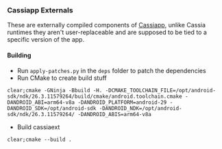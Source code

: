 ### Cassiapp Externals

These are externally compiled components of [Cassiapp](https://github.com/cassia-org/cassiapp), unlike Cassia runtimes they aren't user-replaceable and are supposed to be tied to a specific version of the app.

#### Building
* Run `apply-patches.py` in the `deps` folder to patch the dependencies
* Run CMake to create build stuff
```
clear;cmake -GNinja -Bbuild -H. -DCMAKE_TOOLCHAIN_FILE=/opt/android-sdk/ndk/26.3.11579264/build/cmake/android.toolchain.cmake -DANDROID_ABI=arm64-v8a -DANDROID_PLATFORM=android-29 -DANDROID_SDK=/opt/android-sdk -DANDROID_NDK=/opt/android-sdk/ndk/26.3.11579264/ -DANDROID_ABIS=arm64-v8a
```
* Build cassiaext
```
clear;cmake --build .
```